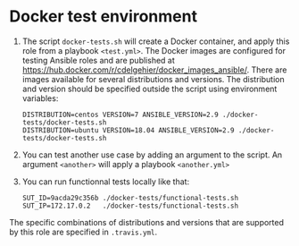 # Docker test environment

1. The script `docker-tests.sh` will create a Docker container, and apply this role from a playbook `<test.yml>`. The Docker images are configured for testing Ansible roles and are published at <https://hub.docker.com/r/cdelgehier/docker_images_ansible/>. There are images available for several distributions and versions. The distribution and version should be specified outside the script using environment variables:

    ```
    DISTRIBUTION=centos VERSION=7 ANSIBLE_VERSION=2.9 ./docker-tests/docker-tests.sh
    DISTRIBUTION=ubuntu VERSION=18.04 ANSIBLE_VERSION=2.9 ./docker-tests/docker-tests.sh
    ```
2. You can test another use case by adding an argument to the script. An argument `<another>` will apply a playbook `<another.yml>`

3. You can run functionnal tests locally like that:

    ```
    SUT_ID=9acda29c356b ./docker-tests/functional-tests.sh
    SUT_IP=172.17.0.2   ./docker-tests/functional-tests.sh
    ```
   
The specific combinations of distributions and versions that are supported by this role are specified in `.travis.yml`.
